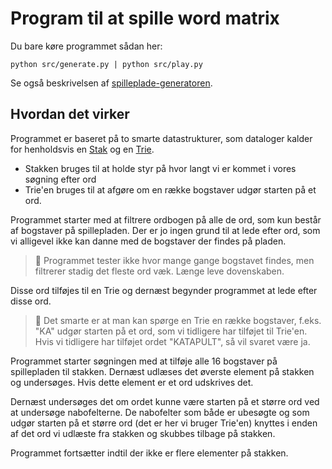 # Program til at spille word matrix

Du bare køre programmet sådan her:

```
python src/generate.py | python src/play.py
```

Se også beskrivelsen af [spilleplade-generatoren](./GENERATE.md).

## Hvordan det virker

Programmet er baseret på to smarte datastrukturer, som dataloger kalder for
henholdsvis en [Stak](https://en.wikipedia.org/wiki/Stack_(abstract_data_type))
og en [Trie](https://en.wikipedia.org/wiki/Trie).

- Stakken bruges til at holde styr på hvor langt vi er kommet i vores søgning efter ord
- Trie'en bruges til at afgøre om en række bogstaver udgør starten på et ord.

Programmet starter med at filtrere ordbogen på alle de ord, som kun består af bogstaver
på spillepladen. Der er jo ingen grund til at lede efter ord, som vi alligevel
ikke kan danne med de bogstaver der findes på pladen.

> 👑 Programmet tester ikke hvor mange gange bogstavet findes, men filtrerer stadig det fleste ord væk. Længe leve dovenskaben.

Disse ord tilføjes til en Trie og dernæst begynder programmet at lede efter disse ord.

> 👑 Det smarte er at man kan spørge en Trie en række bogstaver, f.eks. "KA" udgør starten
på et ord, som vi tidligere har tilføjet til Trie'en. Hvis vi tidligere har tilføjet ordet "KATAPULT", så
vil svaret være ja.

Programmet starter søgningen med at tilføje alle 16 bogstaver på spillepladen til stakken. Dernæst udlæses det øverste element på stakken og undersøges. Hvis dette element er et ord udskrives det.

Dernæst undersøges det om ordet kunne være starten på et større ord ved at undersøge nabofelterne.
De nabofelter som både er ubesøgte og som udgør starten på et større ord (det er her vi bruger Trie'en) knyttes i enden af det ord vi udlæste fra stakken og skubbes tilbage på stakken.

Programmet fortsætter indtil der ikke er flere elementer på stakken.
